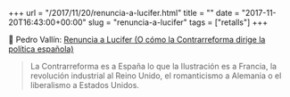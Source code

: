+++
url = "/2017/11/20/renuncia-a-lucifer.html"
title = ""
date = "2017-11-20T16:43:00+00:00"
slug = "renuncia-a-lucifer"
tags = ["retalls"]
+++

📎 Pedro Vallín: [Renuncia a Lucifer (O cómo la Contrarreforma dirige la política española)](http://www.lavanguardia.com/politica/20171119/432882529035/supremo-audiencia-nacional-carles-puigdemont-mariano-rajoy-auto-de-fe-contrarreforma-jorge-dioni-lopez.html)

> La Contrarreforma es a España lo que la Ilustración es a Francia, la revolución industrial al Reino Unido, el romanticismo a Alemania o el liberalismo a Estados Unidos. 

